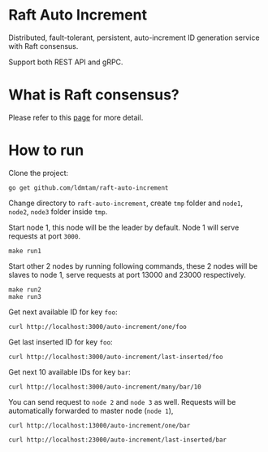 # Raft Auto Increment
Distributed, fault-tolerant, persistent, auto-increment ID generation service with Raft consensus. <br/>

Support both REST API and gRPC.

# What is Raft consensus?
Please refer to this [page](https://raft.github.io/) for more detail.

# How to run
Clone the project:
```
go get github.com/ldmtam/raft-auto-increment
```

Change directory to `raft-auto-increment`, create `tmp` folder and `node1`, `node2`, `node3` folder inside `tmp`.

Start node 1, this node will be the leader by default. Node 1 will serve requests at port `3000`.
```
make run1
```

Start other 2 nodes by running following commands, these 2 nodes will be slaves to node 1, serve requests at port 13000 and 23000 respectively.
```
make run2
make run3
```

Get next available ID for key `foo`:
```
curl http://localhost:3000/auto-increment/one/foo
```

Get last inserted ID for key `foo`:
```
curl http://localhost:3000/auto-increment/last-inserted/foo
```

Get next 10 available IDs for key `bar`:
```
curl http://localhost:3000/auto-increment/many/bar/10
```

You can send request to `node 2` and `node 3` as well. Requests will be automatically forwarded to master node (`node 1`),
```
curl http://localhost:13000/auto-increment/one/bar
```

```
curl http://localhost:23000/auto-increment/last-inserted/bar

```